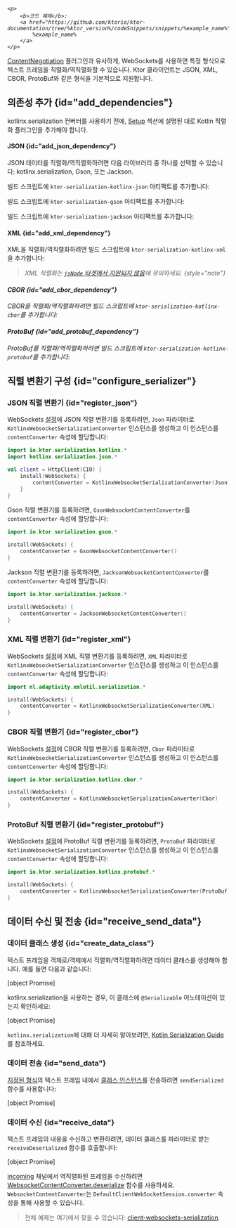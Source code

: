 [//]: # (title: Ktor Client에서 WebSocket 직렬화)

<show-structure for="chapter" depth="2"/>

<tldr>
<var name="example_name" value="client-websockets-serialization"/>

    <p>
        <b>코드 예제</b>:
        <a href="https://github.com/ktorio/ktor-documentation/tree/%ktor_version%/codeSnippets/snippets/%example_name%">
            %example_name%
        </a>
    </p>
    
</tldr>

[ContentNegotiation](client-serialization.md) 플러그인과 유사하게, WebSockets를 사용하면 특정 형식으로 텍스트 프레임을 직렬화/역직렬화할 수 있습니다. Ktor 클라이언트는 JSON, XML, CBOR, ProtoBuf와 같은 형식을 기본적으로 지원합니다.

## 의존성 추가 {id="add_dependencies"}

<snippet id="add_serialization_dependency">

kotlinx.serialization 컨버터를 사용하기 전에, [Setup](https://github.com/Kotlin/kotlinx.serialization#setup) 섹션에 설명된 대로 Kotlin 직렬화 플러그인을 추가해야 합니다.

#### JSON {id="add_json_dependency"}

JSON 데이터를 직렬화/역직렬화하려면 다음 라이브러리 중 하나를 선택할 수 있습니다: kotlinx.serialization, Gson, 또는 Jackson. 

<tabs group="json-libraries">
<tab title="kotlinx.serialization" group-key="kotlinx">

빌드 스크립트에 `ktor-serialization-kotlinx-json` 아티팩트를 추가합니다:

<var name="artifact_name" value="ktor-serialization-kotlinx-json"/>
<include from="lib.topic" element-id="add_ktor_artifact"/>

</tab>
<tab title="Gson" group-key="gson">

빌드 스크립트에 `ktor-serialization-gson` 아티팩트를 추가합니다:

<var name="artifact_name" value="ktor-serialization-gson"/>
<include from="lib.topic" element-id="add_ktor_artifact"/>

</tab>
<tab title="Jackson" group-key="jackson">

빌드 스크립트에 `ktor-serialization-jackson` 아티팩트를 추가합니다:

<var name="artifact_name" value="ktor-serialization-jackson"/>
<include from="lib.topic" element-id="add_ktor_artifact"/>

</tab>
</tabs>

#### XML {id="add_xml_dependency"}

XML을 직렬화/역직렬화하려면 빌드 스크립트에 `ktor-serialization-kotlinx-xml`을 추가합니다:

<var name="artifact_name" value="ktor-serialization-kotlinx-xml"/>
<include from="lib.topic" element-id="add_ktor_artifact"/>

> XML 직렬화는 [`jsNode` 타겟에서 지원되지 않음](https://github.com/pdvrieze/xmlutil/issues/83)에 유의하세요.
{style="note"}

#### CBOR {id="add_cbor_dependency"}

CBOR을 직렬화/역직렬화하려면 빌드 스크립트에 `ktor-serialization-kotlinx-cbor`를 추가합니다:

<var name="artifact_name" value="ktor-serialization-kotlinx-cbor"/>
<include from="lib.topic" element-id="add_ktor_artifact"/>

#### ProtoBuf {id="add_protobuf_dependency"}

ProtoBuf를 직렬화/역직렬화하려면 빌드 스크립트에 `ktor-serialization-kotlinx-protobuf`를 추가합니다:

<var name="artifact_name" value="ktor-serialization-kotlinx-protobuf"/>
<include from="lib.topic" element-id="add_ktor_artifact"/>

</snippet>

## 직렬 변환기 구성 {id="configure_serializer"}

### JSON 직렬 변환기 {id="register_json"}

<tabs group="json-libraries">
<tab title="kotlinx.serialization" group-key="kotlinx">

WebSockets [설정](client-websockets.topic#install_plugin)에 JSON 직렬 변환기를 등록하려면, `Json` 파라미터로 `KotlinxWebsocketSerializationConverter` 인스턴스를 생성하고 이 인스턴스를 `contentConverter` 속성에 할당합니다:

```kotlin
import io.ktor.serialization.kotlinx.*
import kotlinx.serialization.json.*

val client = HttpClient(CIO) {
    install(WebSockets) {
        contentConverter = KotlinxWebsocketSerializationConverter(Json)
    }
}
```

</tab>
<tab title="Gson" group-key="gson">

Gson 직렬 변환기를 등록하려면, `GsonWebsocketContentConverter`를 `contentConverter` 속성에 할당합니다:

```kotlin
import io.ktor.serialization.gson.*

install(WebSockets) {
    contentConverter = GsonWebsocketContentConverter()
}
```

</tab>
<tab title="Jackson" group-key="jackson">

Jackson 직렬 변환기를 등록하려면, `JacksonWebsocketContentConverter`를 `contentConverter` 속성에 할당합니다:

```kotlin
import io.ktor.serialization.jackson.*

install(WebSockets) {
    contentConverter = JacksonWebsocketContentConverter()
}
```

</tab>
</tabs>

### XML 직렬 변환기 {id="register_xml"}

WebSockets [설정](client-websockets.topic#install_plugin)에 XML 직렬 변환기를 등록하려면, `XML` 파라미터로 `KotlinxWebsocketSerializationConverter` 인스턴스를 생성하고 이 인스턴스를 `contentConverter` 속성에 할당합니다:

```kotlin
import nl.adaptivity.xmlutil.serialization.*

install(WebSockets) {
    contentConverter = KotlinxWebsocketSerializationConverter(XML)
}
```

### CBOR 직렬 변환기 {id="register_cbor"}
WebSockets [설정](client-websockets.topic#install_plugin)에 CBOR 직렬 변환기를 등록하려면, `Cbor` 파라미터로 `KotlinxWebsocketSerializationConverter` 인스턴스를 생성하고 이 인스턴스를 `contentConverter` 속성에 할당합니다:

```kotlin
import io.ktor.serialization.kotlinx.cbor.*

install(WebSockets) {
    contentConverter = KotlinxWebsocketSerializationConverter(Cbor)
}
```

### ProtoBuf 직렬 변환기 {id="register_protobuf"}
WebSockets [설정](client-websockets.topic#install_plugin)에 ProtoBuf 직렬 변환기를 등록하려면, `ProtoBuf` 파라미터로 `KotlinxWebsocketSerializationConverter` 인스턴스를 생성하고 이 인스턴스를 `contentConverter` 속성에 할당합니다:

```kotlin
import io.ktor.serialization.kotlinx.protobuf.*

install(WebSockets) {
    contentConverter = KotlinxWebsocketSerializationConverter(ProtoBuf)
}
```

## 데이터 수신 및 전송 {id="receive_send_data"}
### 데이터 클래스 생성 {id="create_data_class"}

텍스트 프레임을 객체로/객체에서 직렬화/역직렬화하려면 데이터 클래스를 생성해야 합니다. 예를 들면 다음과 같습니다:

[object Promise]

kotlinx.serialization을 사용하는 경우, 이 클래스에 `@Serializable` 어노테이션이 있는지 확인하세요:

[object Promise]

`kotlinx.serialization`에 대해 더 자세히 알아보려면, [Kotlin Serialization Guide](https://github.com/Kotlin/kotlinx.serialization/blob/master/docs/serialization-guide.md)를 참조하세요.

### 데이터 전송 {id="send_data"}

[지정된 형식](#configure_serializer)의 텍스트 프레임 내에서 [클래스 인스턴스](#create_data_class)를 전송하려면 `sendSerialized` 함수를 사용합니다:

[object Promise]

### 데이터 수신 {id="receive_data"}

텍스트 프레임의 내용을 수신하고 변환하려면, 데이터 클래스를 파라미터로 받는 `receiveDeserialized` 함수를 호출합니다:

[object Promise]

[incoming](client-websockets.topic#incoming) 채널에서 역직렬화된 프레임을 수신하려면 [WebsocketContentConverter.deserialize](https://api.ktor.io/ktor-shared/ktor-serialization/io.ktor.serialization/-websocket-content-converter/deserialize.html) 함수를 사용하세요. `WebsocketContentConverter`는 `DefaultClientWebSocketSession.converter` 속성을 통해 사용할 수 있습니다.

> 전체 예제는 여기에서 찾을 수 있습니다: [client-websockets-serialization](https://github.com/ktorio/ktor-documentation/tree/%ktor_version%/codeSnippets/snippets/client-websockets-serialization).